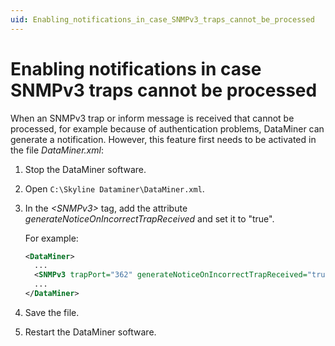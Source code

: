 ```yaml
---
uid: Enabling_notifications_in_case_SNMPv3_traps_cannot_be_processed
---
```


# Enabling notifications in case SNMPv3 traps cannot be processed

When an SNMPv3 trap or inform message is received that cannot be processed, for example because of authentication problems, DataMiner can generate a notification. However, this feature first needs to be activated in the file *DataMiner.xml*:

1. Stop the DataMiner software.

1. Open `C:\Skyline Dataminer\DataMiner.xml`.

1. In the *\<SNMPv3>* tag, add the attribute *generateNoticeOnIncorrectTrapReceived* and set it to "true".

   For example:

   ```xml
   <DataMiner>
     ...
     <SNMPv3 trapPort="362" generateNoticeOnIncorrectTrapReceived="true" />
     ...
   </DataMiner>
   ```

1. Save the file.

1. Restart the DataMiner software.
